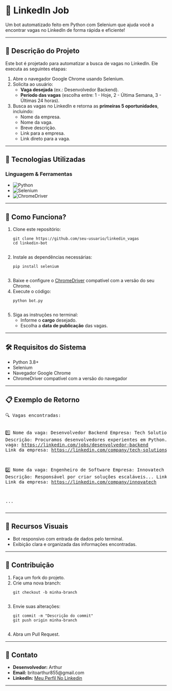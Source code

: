 <h1>🚀 <strong>LinkedIn Job</strong></h1>
<p>Um bot automatizado feito em Python com Selenium que ajuda você a encontrar vagas no LinkedIn de forma rápida e eficiente!</p>

<hr />

<h2>📝 <strong>Descrição do Projeto</strong></h2>
<p>Este bot é projetado para automatizar a busca de vagas no LinkedIn. Ele executa as seguintes etapas:</p>
<ol>
  <li>Abre o navegador Google Chrome usando Selenium.</li>
  <li>Solicita ao usuário:
    <ul>
      <li><strong>Vaga desejada</strong> (ex.: Desenvolvedor Backend).</li>
      <li><strong>Período das vagas</strong> (escolha entre: 1 - Hoje, 2 - Última Semana, 3 - Últimas 24 horas).</li>
    </ul>
  </li>
  <li>Busca as vagas no LinkedIn e retorna as <strong>primeiras 5 oportunidades</strong>, incluindo:
    <ul>
      <li>Nome da empresa.</li>
      <li>Nome da vaga.</li>
      <li>Breve descrição.</li>
      <li>Link para a empresa.</li>
      <li>Link direto para a vaga.</li>
    </ul>
  </li>
</ol>

<hr />

<h2>🚧 <strong>Tecnologias Utilizadas</strong></h2>
<h3>Linguagem & Ferramentas</h3>
<ul>
  <li><img src="https://img.shields.io/badge/-Python-3776AB?logo=python&logoColor=white&style=for-the-badge" alt="Python"></li>
  <li><img src="https://img.shields.io/badge/-Selenium-43B02A?logo=selenium&logoColor=white&style=for-the-badge" alt="Selenium"></li>
  <li><img src="https://img.shields.io/badge/-ChromeDriver-4285F4?logo=google-chrome&logoColor=white&style=for-the-badge" alt="ChromeDriver"></li>
</ul>

<hr />

<h2>🎯 <strong>Como Funciona?</strong></h2>
<ol>
  <li>Clone este repositório:
    <pre><code>git clone https://github.com/seu-usuario/linkedin_vagas
cd linkedin-bot
    </code></pre>
  </li>
  <li>Instale as dependências necessárias:
    <pre><code>pip install selenium
    </code></pre>
  </li>
  <li>Baixe e configure o <a href="https://sites.google.com/chromium.org/driver/">ChromeDriver</a> compatível com a versão do seu Chrome.</li>
  <li>Execute o código:
    <pre><code>python bot.py
    </code></pre>
  </li>
  <li>Siga as instruções no terminal:
    <ul>
      <li>Informe o <strong>cargo</strong> desejado.</li>
      <li>Escolha a <strong>data de publicação</strong> das vagas.</li>
    </ul>
  </li>
</ol>

<hr />

<h2>🛠 <strong>Requisitos do Sistema</strong></h2>
<ul>
  <li>Python 3.8+</li>
  <li>Selenium</li>
  <li>Navegador Google Chrome</li>
  <li>ChromeDriver compatível com a versão do navegador</li>
</ul>

<hr />

<h2>📋 <strong>Exemplo de Retorno</strong></h2>
<pre>
🔍 Vagas encontradas:

1️⃣ Nome da vaga: Desenvolvedor Backend
   Empresa: Tech Solutions
   Descrição: Procuramos desenvolvedores experientes em Python...
   Link da vaga: https://linkedin.com/jobs/desenvolvedor-backend
   Link da empresa: https://linkedin.com/company/tech-solutions

2️⃣ Nome da vaga: Engenheiro de Software
   Empresa: Innovatech
   Descrição: Responsável por criar soluções escaláveis...
   Link da vaga: https://linkedin.com/jobs/engenheiro-software
   Link da empresa: https://linkedin.com/company/innovatech

...
</pre>

<hr />

<h2>🎨 <strong>Recursos Visuais</strong></h2>
<ul>
  <li>Bot responsivo com entrada de dados pelo terminal.</li>
  <li>Exibição clara e organizada das informações encontradas.</li>
</ul>

<hr />

<h2>🤝 <strong>Contribuição</strong></h2>
<ol>
  <li>Faça um fork do projeto.</li>
  <li>Crie uma nova branch:
    <pre><code>git checkout -b minha-branch
    </code></pre>
  </li>
  <li>Envie suas alterações:
    <pre><code>git commit -m "Descrição do commit"
git push origin minha-branch
    </code></pre>
  </li>
  <li>Abra um Pull Request.</li>
</ol>

<hr />

<h2>📧 <strong>Contato</strong></h2>
<ul>
  <li><strong>Desenvolvedor:</strong> Arthur</li>
  <li><strong>Email:</strong> <a>britoarthur855@gmail.com</a></li>
  <li><strong>LinkedIn:</strong> <a href="https://www.linkedin.com/in/arthur-brito-77b413273/">Meu Perfil No Linkedin</a></li>
</ul>

<hr />
